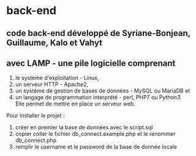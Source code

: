 # back-end

## code back-end développé de Syriane-Bonjean, Guillaume, Kalo et Vahyt
## avec LAMP - une pile logicielle comprenant

1. le système d'exploitation - Linux,  
2. un serveur HTTP - Apache2,   
3. un système de gestion de bases de données - MySQL ou MariaDB et    
4. un langage de programmation interprété - perl, PHP7 ou Python3.  
Elle permet de mettre en place un serveur web.

Pour installer le projet :  
1. créer en premier la base de données avec le script.sql  
2. copier coller le fichier db_connect.example.php et le renommer db_connect.php  
3. remplir le username et le password de la base de donnée locale  
